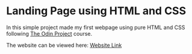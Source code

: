 # Landing Page using HTML and CSS

In this simple project made my first webpage using pure HTML and CSS following [The Odin Project](https://www.theodinproject.com/) course.

The website can be viewed here: [Website Link](https://rpires27.github.io/Landing-Page-HTML-CSS/)
